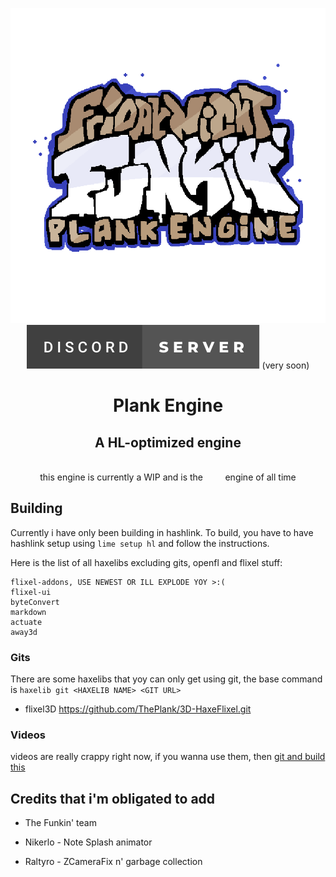 <div align="center">

![logo](logoAnimated.gif)
</br>
![forthebadge](discord.svg) (very soon)
# Plank Engine
## A HL-optimized engine
<br/>
this engine is currently a WIP and is the &nbsp;&nbsp;&nbsp;&nbsp;&nbsp;&nbsp;&nbsp; engine of all time
</div>

## Building
Currently i have only been building in hashlink. To build, you have to have hashlink setup using `lime setup hl` and follow the instructions.

Here is the list of all haxelibs excluding gits, openfl and flixel stuff:
```
flixel-addons, USE NEWEST OR ILL EXPLODE YOY >:(
flixel-ui
byteConvert
markdown
actuate
away3d
```
### Gits
There are some haxelibs that yoy can only get using git, the base command is `haxelib git <HAXELIB NAME> <GIT URL>`
- flixel3D https://github.com/ThePlank/3D-HaxeFlixel.git

### Videos
videos are really crappy right now, if you wanna use them, then [git and build this](https://github.com/HeapsIO/hlvideo)

## Credits that i'm obligated to add
- The Funkin' team

- Nikerlo - Note Splash animator
- Raltyro - ZCameraFix n' garbage collection
